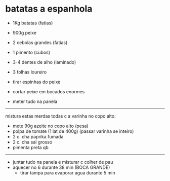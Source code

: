 # batatas a espanhola

- 1Kg batatas (fatias)
- 900g peixe
- 2 cebolas grandes (fatias)
- 1 pimento (cubos)
- 3-4 dentes de alho (laminado)
- 3 folhas loureiro

- tirar espinhas do peixe
- cortar peixe em bocados enormes
- meter tudo na panela

---

mistura estas merdas todas c a varinha no copo alto:

- mete 90g azeite no copo alto (pesa)
- polpa de tomate (1 lat de 400g) (passar varinha se inteiro)
- 2 c. cha paprika fumada
- 2 c. cha sal grosso
- pimenta preta qb

---

- juntar tudo na panela e misturar c colher de pau
- aquecer no 6 durante 38 min (BOCA GRANDE)
  - tirar tampa para evaporar agua durante 5 min
